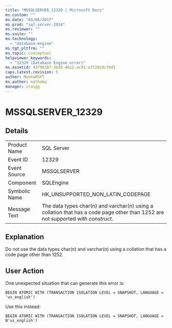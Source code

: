 ```yaml
---
title: "MSSQLSERVER_12329 | Microsoft Docs"
ms.custom: ""
ms.date: "03/06/2017"
ms.prod: "sql-server-2014"
ms.reviewer: ""
ms.suite: ""
ms.technology: 
  - "database-engine"
ms.tgt_pltfrm: ""
ms.topic: conceptual
helpviewer_keywords: 
  - "12329 (Database Engine error)"
ms.assetid: 43f90287-36d5-46c2-ac91-a37202dcf6d3
caps.latest.revision: 5
author: MashaMSFT
ms.author: mathoma
manager: craigg
---
```

# MSSQLSERVER_12329
    
## Details  
  
|||  
|-|-|  
|Product Name|SQL Server|  
|Event ID|12329|  
|Event Source|MSSQLSERVER|  
|Component|SQLEngine|  
|Symbolic Name|HK_UNSUPPORTED_NON_LATIN_CODEPAGE|  
|Message Text|The data types char(n) and varchar(n) using a collation that has a code page other than 1252 are not supported with  *construct*.|  
  
## Explanation  
 Do not use the data types char(n) and varchar(n) using a collation that has a code page other than 1252.  
  
## User Action  
 One unexpected situation that can generate this error is:  
  
```  
BEGIN ATOMIC WITH (TRANSACTION ISOLATION LEVEL = SNAPSHOT, LANGUAGE = 'us_english')  
```  
  
 Use this instead:  
  
```  
BEGIN ATOMIC WITH (TRANSACTION ISOLATION LEVEL = SNAPSHOT, LANGUAGE = N'us_english')  
```  
  
  
